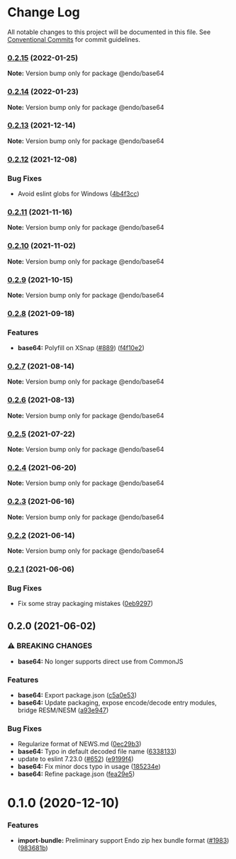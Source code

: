 # Change Log

All notable changes to this project will be documented in this file.
See [Conventional Commits](https://conventionalcommits.org) for commit guidelines.

### [0.2.15](https://github.com/endojs/endo/compare/@endo/base64@0.2.14...@endo/base64@0.2.15) (2022-01-25)

**Note:** Version bump only for package @endo/base64





### [0.2.14](https://github.com/endojs/endo/compare/@endo/base64@0.2.13...@endo/base64@0.2.14) (2022-01-23)

**Note:** Version bump only for package @endo/base64





### [0.2.13](https://github.com/endojs/endo/compare/@endo/base64@0.2.12...@endo/base64@0.2.13) (2021-12-14)

**Note:** Version bump only for package @endo/base64





### [0.2.12](https://github.com/endojs/endo/compare/@endo/base64@0.2.11...@endo/base64@0.2.12) (2021-12-08)


### Bug Fixes

* Avoid eslint globs for Windows ([4b4f3cc](https://github.com/endojs/endo/commit/4b4f3ccaf3f5e8d53faefb4264db343dd603bf80))



### [0.2.11](https://github.com/endojs/endo/compare/@endo/base64@0.2.10...@endo/base64@0.2.11) (2021-11-16)

**Note:** Version bump only for package @endo/base64





### [0.2.10](https://github.com/endojs/endo/compare/@endo/base64@0.2.9...@endo/base64@0.2.10) (2021-11-02)

**Note:** Version bump only for package @endo/base64





### [0.2.9](https://github.com/endojs/endo/compare/@endo/base64@0.2.8...@endo/base64@0.2.9) (2021-10-15)

**Note:** Version bump only for package @endo/base64





### [0.2.8](https://github.com/endojs/endo/compare/@endo/base64@0.2.7...@endo/base64@0.2.8) (2021-09-18)


### Features

* **base64:** Polyfill on XSnap ([#889](https://github.com/endojs/endo/issues/889)) ([f4f10e2](https://github.com/endojs/endo/commit/f4f10e2e30637fdb6b2925c65f6fcf7901aa907e))



### [0.2.7](https://github.com/endojs/endo/compare/@endo/base64@0.2.6...@endo/base64@0.2.7) (2021-08-14)

**Note:** Version bump only for package @endo/base64





### [0.2.6](https://github.com/endojs/endo/compare/@endo/base64@0.2.5...@endo/base64@0.2.6) (2021-08-13)

**Note:** Version bump only for package @endo/base64





### [0.2.5](https://github.com/endojs/endo/compare/@endo/base64@0.2.4...@endo/base64@0.2.5) (2021-07-22)

**Note:** Version bump only for package @endo/base64





### [0.2.4](https://github.com/endojs/endo/compare/@endo/base64@0.2.3...@endo/base64@0.2.4) (2021-06-20)

**Note:** Version bump only for package @endo/base64





### [0.2.3](https://github.com/endojs/endo/compare/@endo/base64@0.2.2...@endo/base64@0.2.3) (2021-06-16)

**Note:** Version bump only for package @endo/base64





### [0.2.2](https://github.com/endojs/endo/compare/@endo/base64@0.2.1...@endo/base64@0.2.2) (2021-06-14)

**Note:** Version bump only for package @endo/base64





### [0.2.1](https://github.com/endojs/endo/compare/@endo/base64@0.2.0...@endo/base64@0.2.1) (2021-06-06)


### Bug Fixes

* Fix some stray packaging mistakes ([0eb9297](https://github.com/endojs/endo/commit/0eb9297b1fc9753c235c53d746aa7d7994781216))



## 0.2.0 (2021-06-02)


### ⚠ BREAKING CHANGES

* **base64:** No longer supports direct use from CommonJS

### Features

* **base64:** Export package.json ([c5a0e53](https://github.com/endojs/endo/commit/c5a0e534cfb43c32ae3eb62c3bd85a8652f8b417))
* **base64:** Update packaging, expose encode/decode entry modules, bridge RESM/NESM ([a93e947](https://github.com/endojs/endo/commit/a93e9472b24447f4e1fc790191f6953a9285ecfa))


### Bug Fixes

* Regularize format of NEWS.md ([0ec29b3](https://github.com/endojs/endo/commit/0ec29b34a18b17cc6b90e5a46575e634714e978e))
* **base64:** Typo in default decoded file name ([6338133](https://github.com/endojs/endo/commit/6338133150c4e4dc7dfd465f726286f4d742c1f7))
* update to eslint 7.23.0 ([#652](https://github.com/endojs/endo/issues/652)) ([e9199f4](https://github.com/endojs/endo/commit/e9199f41c511b5df10593d931febdd90693b011a))
* **base64:** Fix minor docs typo in usage ([185234e](https://github.com/endojs/endo/commit/185234efd86673e647d9ef303a5626233ac659dd))
* **base64:** Refine package.json ([fea29e5](https://github.com/endojs/endo/commit/fea29e5e3ffb574b32cf09bf0039f0816a203511))



# 0.1.0 (2020-12-10)


### Features

* **import-bundle:** Preliminary support Endo zip hex bundle format ([#1983](https://github.com/Agoric/agoric-sdk/issues/1983)) ([983681b](https://github.com/Agoric/agoric-sdk/commit/983681bfc4bf512b6bd90806ed9220cd4fefc13c))
